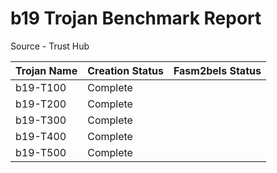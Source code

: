 # b19 Trojan Benchmark Report

Source - Trust Hub

| Trojan Name | Creation Status | Fasm2bels Status |
| ----------- | --------------- | ---------------- |
| b19-T100    | Complete        |
| b19-T200    | Complete        |
| b19-T300    | Complete        |
| b19-T400    | Complete        |
| b19-T500    | Complete        |